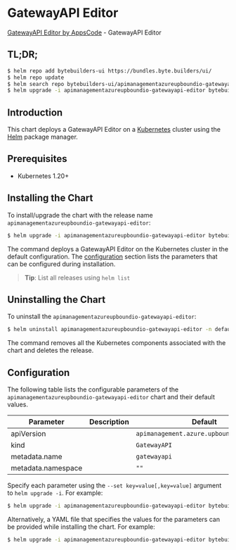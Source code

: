 # GatewayAPI Editor

[GatewayAPI Editor by AppsCode](https://byte.builders) - GatewayAPI Editor

## TL;DR;

```bash
$ helm repo add bytebuilders-ui https://bundles.byte.builders/ui/
$ helm repo update
$ helm search repo bytebuilders-ui/apimanagementazureupboundio-gatewayapi-editor --version=v0.4.18
$ helm upgrade -i apimanagementazureupboundio-gatewayapi-editor bytebuilders-ui/apimanagementazureupboundio-gatewayapi-editor -n default --create-namespace --version=v0.4.18
```

## Introduction

This chart deploys a GatewayAPI Editor on a [Kubernetes](http://kubernetes.io) cluster using the [Helm](https://helm.sh) package manager.

## Prerequisites

- Kubernetes 1.20+

## Installing the Chart

To install/upgrade the chart with the release name `apimanagementazureupboundio-gatewayapi-editor`:

```bash
$ helm upgrade -i apimanagementazureupboundio-gatewayapi-editor bytebuilders-ui/apimanagementazureupboundio-gatewayapi-editor -n default --create-namespace --version=v0.4.18
```

The command deploys a GatewayAPI Editor on the Kubernetes cluster in the default configuration. The [configuration](#configuration) section lists the parameters that can be configured during installation.

> **Tip**: List all releases using `helm list`

## Uninstalling the Chart

To uninstall the `apimanagementazureupboundio-gatewayapi-editor`:

```bash
$ helm uninstall apimanagementazureupboundio-gatewayapi-editor -n default
```

The command removes all the Kubernetes components associated with the chart and deletes the release.

## Configuration

The following table lists the configurable parameters of the `apimanagementazureupboundio-gatewayapi-editor` chart and their default values.

|     Parameter      | Description |                       Default                       |
|--------------------|-------------|-----------------------------------------------------|
| apiVersion         |             | <code>apimanagement.azure.upbound.io/v1beta1</code> |
| kind               |             | <code>GatewayAPI</code>                             |
| metadata.name      |             | <code>gatewayapi</code>                             |
| metadata.namespace |             | <code>""</code>                                     |


Specify each parameter using the `--set key=value[,key=value]` argument to `helm upgrade -i`. For example:

```bash
$ helm upgrade -i apimanagementazureupboundio-gatewayapi-editor bytebuilders-ui/apimanagementazureupboundio-gatewayapi-editor -n default --create-namespace --version=v0.4.18 --set apiVersion=apimanagement.azure.upbound.io/v1beta1
```

Alternatively, a YAML file that specifies the values for the parameters can be provided while
installing the chart. For example:

```bash
$ helm upgrade -i apimanagementazureupboundio-gatewayapi-editor bytebuilders-ui/apimanagementazureupboundio-gatewayapi-editor -n default --create-namespace --version=v0.4.18 --values values.yaml
```
